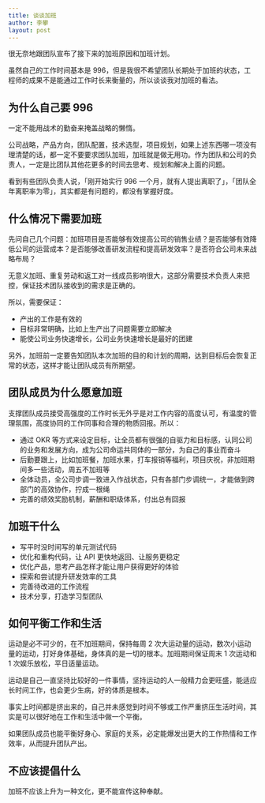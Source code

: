 ```yaml
---
title: 谈谈加班
author: 李攀
layout: post
---
```


很无奈地跟团队宣布了接下来的加班原因和加班计划。

虽然自己的工作时间基本是 996，但是我很不希望团队长期处于加班的状态，工程师的成果不是能通过工作时长来衡量的，所以谈谈我对加班的看法。

## 为什么自己要 996

一定不能用战术的勤奋来掩盖战略的懒惰。

公司战略，产品方向，团队配置，技术选型，项目规划，如果上述东西哪一项没有理清楚的话，都一定不要要求团队加班，加班就是做无用功。作为团队和公司的负责人，一定是比团队其他花更多的时间去思考、规划和解决上面的问题。

看到有些团队负责人说，「刚开始实行 996 一个月，就有人提出离职了」，「团队全年离职率为零」，其实都是有问题的，都没有掌握好度。

## 什么情况下需要加班

先问自己几个问题：加班项目是否能够有效提高公司的销售业绩？是否能够有效降低公司的运营成本？是否能够改善研发流程和提高研发效率？是否符合公司未来战略布局？

无意义加班、重复劳动和返工对一线成员影响很大，这部分需要技术负责人来把控，保证技术团队接收到的需求是正确的。

所以，需要保证：

- 产出的工作是有效的
- 目标非常明确，比如上生产出了问题需要立即解决
- 能使公司业务快速增长，公司业务快速增长是最好的团建

另外，加班前一定要告知团队本次加班的目的和计划的周期，达到目标后会恢复正常的状态，这样才能让团队成员有所期望。

## 团队成员为什么愿意加班

支撑团队成员接受高强度的工作时长无外乎是对工作内容的高度认可，有温度的管理氛围，高度协同的工作同事和合理的物质回报。所以：
- 通过 OKR 等方式来设定目标，让全员都有很强的自驱力和目标感，认同公司的业务和发展方向，成为公司命运共同体的一部分，为自己的事业而奋斗
- 后勤要跟上，比如加班餐，加班水果，打车报销等福利，项目庆祝，非加班期间多一些活动，周五不加班等
- 全体动员，全公司步调一致进入作战状态，只有各部门步调统一，才能做到跨部门的高效协作，拧成一根绳
- 完善的绩效奖励机制，薪酬和职级体系，付出总有回报

## 加班干什么

- 写平时没时间写的单元测试代码
- 优化和重构代码，让 API 更快地返回、让服务更稳定
- 优化产品，思考产品怎样才能让用户获得更好的体验
- 探索和尝试提升研发效率的工具
- 完善待改进的工作流程
- 技术分享，打造学习型团队

## 如何平衡工作和生活

运动是必不可少的，在不加班期间，保持每周 2 次大运动量的运动，数次小运动量的运动，打好身体基础，身体真的是一切的根本。加班期间保证周末 1 次运动和 1 次娱乐放松，平日适量运动。

运动是自己一直坚持比较好的一件事情，坚持运动的人一般精力会更旺盛，能适应长时间工作，也会更少生病，好的体质是根本。

事实上时间都是挤出来的，自己并未感觉到时间不够或工作严重挤压生活时间，其实是可以很好地在工作和生活中做一个平衡。

如果团队成员也能平衡好身心、家庭的关系，必定能爆发出更大的工作热情和工作效率，从而提升团队产出。

## 不应该提倡什么

加班不应该上升为一种文化，更不能宣传这种奉献。